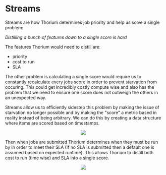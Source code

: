# Streams

Streams are how Thorium determines job priority and help us solve a single problem:

*Distilling a bunch of features down to a single score is hard*

The features Thorium would need to distill are:
 - priority
 - cost to run
 - SLA

The other problem is calculating a single score would require us to constantly
recalculate every jobs score in order to prevent starvation from occuring. This
could get incredibly costly compute wise and also has the problem that we need to
ensure one score does not outweigh the others in an unexpected way.

Streams allow us to efficiently sidestep this problem by making the issue of 
starvation no longer possible and by making the "score" a metric based in
reality instead of being arbitrary. We can do this by creating a data structure
where items are scored based on timestamps.

<p align="center">
    <img src="stream-empty.png"
</p>

Then when jobs are submitted Thorium determines when they must be run by in order
to meet their SLA (If no SLA is submitted then a default one is assumed based on
expected runtime). This allows Thorium to distill both cost to run (time wise)
and SLA into a single score.

<p align="center">
    <img src="stream-placed.png"
</p>
